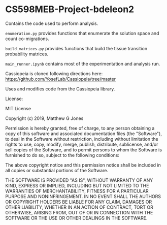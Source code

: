 # CS598MEB-Project-bdeleon2

Contains the code used to perform analysis.

`enumeration.py` provides functions that enumerate the solution space and count co-migrations.

`build_matrices.py` provides functions that build the tissue transition probability matrices.

`main_runner.ipynb` contains most of the experimentation and analysis run.

Cassiopeia is cloned following directions here: https://github.com/YosefLab/Cassiopeia/tree/master

Uses and modifies code from the Cassiopeia library.

License:

MIT License

Copyright (c) 2019, Matthew G Jones

Permission is hereby granted, free of charge, to any person obtaining a copy
of this software and associated documentation files (the "Software"), to deal
in the Software without restriction, including without limitation the rights
to use, copy, modify, merge, publish, distribute, sublicense, and/or sell
copies of the Software, and to permit persons to whom the Software is
furnished to do so, subject to the following conditions:

The above copyright notice and this permission notice shall be included in all
copies or substantial portions of the Software.

THE SOFTWARE IS PROVIDED "AS IS", WITHOUT WARRANTY OF ANY KIND, EXPRESS OR
IMPLIED, INCLUDING BUT NOT LIMITED TO THE WARRANTIES OF MERCHANTABILITY,
FITNESS FOR A PARTICULAR PURPOSE AND NONINFRINGEMENT. IN NO EVENT SHALL THE
AUTHORS OR COPYRIGHT HOLDERS BE LIABLE FOR ANY CLAIM, DAMAGES OR OTHER
LIABILITY, WHETHER IN AN ACTION OF CONTRACT, TORT OR OTHERWISE, ARISING FROM,
OUT OF OR IN CONNECTION WITH THE SOFTWARE OR THE USE OR OTHER DEALINGS IN THE
SOFTWARE.